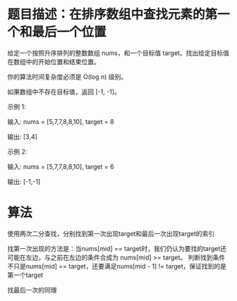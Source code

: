 # 题目描述：在排序数组中查找元素的第一个和最后一个位置
给定一个按照升序排列的整数数组 nums，和一个目标值 target。找出给定目标值在数组中的开始位置和结束位置。

你的算法时间复杂度必须是 O(log n) 级别。

如果数组中不存在目标值，返回 [-1, -1]。

示例 1:

输入: nums = [5,7,7,8,8,10], target = 8

输出: [3,4]

示例 2:

输入: nums = [5,7,7,8,8,10], target = 6

输出: [-1,-1]

# 算法
使用两次二分查找，分别找到第一次出现target和最后一次出现target的索引

找第一次出现的方法是：当nums[mid] == target时，我们仍认为要找的target还可能在左边，与之前在左边的条件合成为 nums[mid] >= target。
判断找到条件不只是nums[mid] == target，还要满足nums[mid - 1] != target，保证找到的是第一个target

找最后一次的同理

